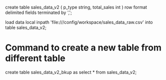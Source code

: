 create table sales_data_v2
    (
    p_type string,
    total_sales int
    )
    row format delimited
    fields terminated by ',';

load data local inpath 'file:///config/workspace/sales_data_raw.csv' into table sales_data_v2;

# Command to create a new table from different table
create table sales_data_v2_bkup as select * from sales_data_v2;
